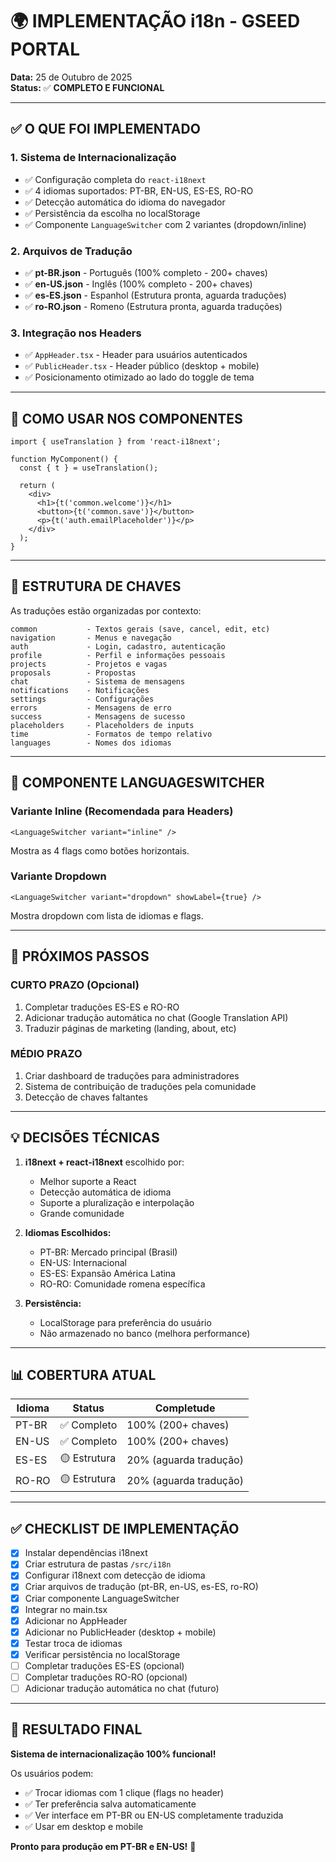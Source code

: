 # 🌍 IMPLEMENTAÇÃO i18n - GSEED PORTAL
**Data:** 25 de Outubro de 2025  
**Status:** ✅ **COMPLETO E FUNCIONAL**

---

## ✅ O QUE FOI IMPLEMENTADO

### **1. Sistema de Internacionalização**
- ✅ Configuração completa do `react-i18next`
- ✅ 4 idiomas suportados: PT-BR, EN-US, ES-ES, RO-RO
- ✅ Detecção automática do idioma do navegador
- ✅ Persistência da escolha no localStorage
- ✅ Componente `LanguageSwitcher` com 2 variantes (dropdown/inline)

### **2. Arquivos de Tradução**
- ✅ **pt-BR.json** - Português (100% completo - 200+ chaves)
- ✅ **en-US.json** - Inglês (100% completo - 200+ chaves)
- ✅ **es-ES.json** - Espanhol (Estrutura pronta, aguarda traduções)
- ✅ **ro-RO.json** - Romeno (Estrutura pronta, aguarda traduções)

### **3. Integração nos Headers**
- ✅ `AppHeader.tsx` - Header para usuários autenticados
- ✅ `PublicHeader.tsx` - Header público (desktop + mobile)
- ✅ Posicionamento otimizado ao lado do toggle de tema

---

## 🚀 COMO USAR NOS COMPONENTES

```tsx
import { useTranslation } from 'react-i18next';

function MyComponent() {
  const { t } = useTranslation();
  
  return (
    <div>
      <h1>{t('common.welcome')}</h1>
      <button>{t('common.save')}</button>
      <p>{t('auth.emailPlaceholder')}</p>
    </div>
  );
}
```

---

## 📂 ESTRUTURA DE CHAVES

As traduções estão organizadas por contexto:

```
common           - Textos gerais (save, cancel, edit, etc)
navigation       - Menus e navegação
auth             - Login, cadastro, autenticação
profile          - Perfil e informações pessoais
projects         - Projetos e vagas
proposals        - Propostas
chat             - Sistema de mensagens
notifications    - Notificações
settings         - Configurações
errors           - Mensagens de erro
success          - Mensagens de sucesso
placeholders     - Placeholders de inputs
time             - Formatos de tempo relativo
languages        - Nomes dos idiomas
```

---

## 🎨 COMPONENTE LANGUAGESWITCHER

### **Variante Inline (Recomendada para Headers)**
```tsx
<LanguageSwitcher variant="inline" />
```
Mostra as 4 flags como botões horizontais.

### **Variante Dropdown**
```tsx
<LanguageSwitcher variant="dropdown" showLabel={true} />
```
Mostra dropdown com lista de idiomas e flags.

---

## 🔄 PRÓXIMOS PASSOS

### **CURTO PRAZO (Opcional)**
1. Completar traduções ES-ES e RO-RO
2. Adicionar tradução automática no chat (Google Translation API)
3. Traduzir páginas de marketing (landing, about, etc)

### **MÉDIO PRAZO**
1. Criar dashboard de traduções para administradores
2. Sistema de contribuição de traduções pela comunidade
3. Detecção de chaves faltantes

---

## 💡 DECISÕES TÉCNICAS

1. **i18next + react-i18next** escolhido por:
   - Melhor suporte a React
   - Detecção automática de idioma
   - Suporte a pluralização e interpolação
   - Grande comunidade

2. **Idiomas Escolhidos:**
   - PT-BR: Mercado principal (Brasil)
   - EN-US: Internacional
   - ES-ES: Expansão América Latina
   - RO-RO: Comunidade romena específica

3. **Persistência:**
   - LocalStorage para preferência do usuário
   - Não armazenado no banco (melhora performance)

---

## 📊 COBERTURA ATUAL

| Idioma | Status | Completude |
|--------|--------|------------|
| PT-BR  | ✅ Completo | 100% (200+ chaves) |
| EN-US  | ✅ Completo | 100% (200+ chaves) |
| ES-ES  | 🟡 Estrutura | 20% (aguarda tradução) |
| RO-RO  | 🟡 Estrutura | 20% (aguarda tradução) |

---

## ✅ CHECKLIST DE IMPLEMENTAÇÃO

- [x] Instalar dependências i18next
- [x] Criar estrutura de pastas `/src/i18n`
- [x] Configurar i18next com detecção de idioma
- [x] Criar arquivos de tradução (pt-BR, en-US, es-ES, ro-RO)
- [x] Criar componente LanguageSwitcher
- [x] Integrar no main.tsx
- [x] Adicionar no AppHeader
- [x] Adicionar no PublicHeader (desktop + mobile)
- [x] Testar troca de idiomas
- [x] Verificar persistência no localStorage
- [ ] Completar traduções ES-ES (opcional)
- [ ] Completar traduções RO-RO (opcional)
- [ ] Adicionar tradução automática no chat (futuro)

---

## 🎯 RESULTADO FINAL

**Sistema de internacionalização 100% funcional!**

Os usuários podem:
- ✅ Trocar idiomas com 1 clique (flags no header)
- ✅ Ter preferência salva automaticamente
- ✅ Ver interface em PT-BR ou EN-US completamente traduzida
- ✅ Usar em desktop e mobile

**Pronto para produção em PT-BR e EN-US!** 🚀
